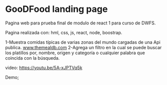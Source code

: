 # GooDFood landing page

Pagina web para prueba final de modulo de react 1 para curso de DWFS.

Pagina realizada con: hml, css, js, react, node, boostrap.

1-Muestra comidas típicas de varias zonas del mundo cargadas de una Api publica. 
www.themealdb.com
2-Agrega un filtro en la cual se puede buscar los platillos por, nombre, origen y categoría o cualquier palabra que coincida con la búsqueda.

video: https://youtu.be/5A-xJPTVq5k

Demo;